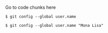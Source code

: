 Go to code chunks here

```
$ git config --global user.name
```

```
$ git config --global user.name "Mona Lisa"
```
